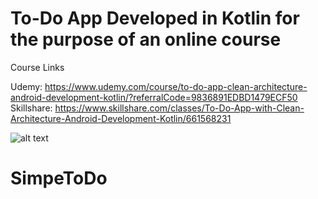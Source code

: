 # To-Do App Developed in Kotlin for the purpose of an online course

Course Links 

Udemy: https://www.udemy.com/course/to-do-app-clean-architecture-android-development-kotlin/?referralCode=9836891EDBD1479ECF50
<br/>
Skillshare: https://www.skillshare.com/classes/To-Do-App-with-Clean-Architecture-Android-Development-Kotlin/661568231

![alt text](https://i.postimg.cc/SsqJrbjX/thumb.png)
# SimpeToDo
